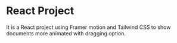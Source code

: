 # React Project

It is a React project using Framer motion and Tailwind CSS to show documents more animated with dragging option.


